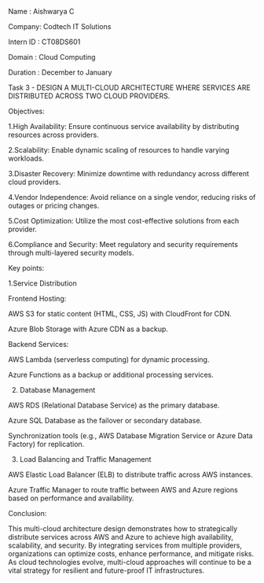 Name : Aishwarya C

Company: Codtech IT Solutions

Intern ID :  CT08DS601

Domain : Cloud Computing

Duration : December to January

Task 3 - DESIGN A MULTI-CLOUD ARCHITECTURE WHERE SERVICES ARE DISTRIBUTED ACROSS TWO CLOUD PROVIDERS.

Objectives:

1.High Availability: Ensure continuous service availability by distributing resources across providers.

2.Scalability: Enable dynamic scaling of resources to handle varying workloads.

3.Disaster Recovery: Minimize downtime with redundancy across different cloud providers.

4.Vendor Independence: Avoid reliance on a single vendor, reducing risks of outages or pricing changes.

5.Cost Optimization: Utilize the most cost-effective solutions from each provider.

6.Compliance and Security: Meet regulatory and security requirements through multi-layered security models.

Key points:

1.Service Distribution

Frontend Hosting:

AWS S3 for static content (HTML, CSS, JS) with CloudFront for CDN.

Azure Blob Storage with Azure CDN as a backup.

Backend Services:

AWS Lambda (serverless computing) for dynamic processing.

Azure Functions as a backup or additional processing services.

2. Database Management

AWS RDS (Relational Database Service) as the primary database.

Azure SQL Database as the failover or secondary database.

Synchronization tools (e.g., AWS Database Migration Service or Azure Data Factory) for replication.

3. Load Balancing and Traffic Management

AWS Elastic Load Balancer (ELB) to distribute traffic across AWS instances.

Azure Traffic Manager to route traffic between AWS and Azure regions based on performance and availability.

Conclusion:

This multi-cloud architecture design demonstrates how to strategically distribute services across AWS and Azure to achieve high availability, scalability, and security. By integrating services from multiple providers, organizations can optimize costs, enhance performance, and mitigate risks. As cloud technologies evolve, multi-cloud approaches will continue to be a vital strategy for resilient and future-proof IT infrastructures.

